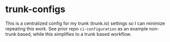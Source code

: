# trunk-configs
This is a centralized config for my trunk (trunk.io) settings so I can minimize repeating this work. See prior repo `ci-configuration` as an example non-trunk based, while this simplifies to a trunk based workflow.
